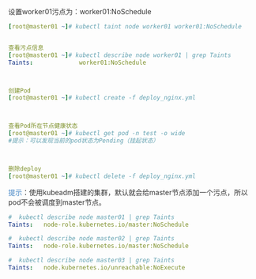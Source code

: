 <font style="color:rgb(51, 51, 51);">设置worker01污点为：worker01:NoSchedule</font>

```yaml
[root@master01 ~]# kubectl taint node worker01 worker01:NoSchedule


查看污点信息
[root@master01 ~]# kubectl describe node worker01 | grep Taints
Taints:             worker01:NoSchedule



创建Pod
[root@master01 ~]# kubectl create -f deploy_nginx.yml



查看Pod所在节点健康状态
[root@master01 ~]# kubectl get pod -n test -o wide
#提示：可以发现当前的pod状态为Pending（挂起状态）



删除deploy
[root@master01 ~]# kubectl delete -f deploy_nginx.yml
```

<font style="color:rgb(65, 131, 196);">提示</font><font style="color:rgb(51, 51, 51);">：使用kubeadm搭建的集群，默认就会给master节点添加一个污点，所以pod不会被调度到master节点。</font>

```yaml
#  kubectl describe node master01 | grep Taints
Taints:   node-role.kubernetes.io/master:NoSchedule

#  kubectl describe node master02 | grep Taints
Taints:   node-role.kubernetes.io/master:NoSchedule

#  kubectl describe node master03 | grep Taints
Taints:   node.kubernetes.io/unreachable:NoExecute
```

  
 

